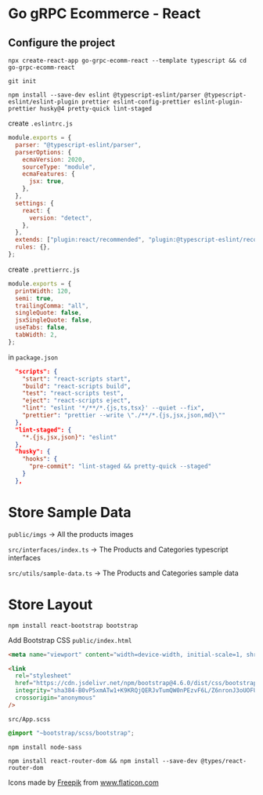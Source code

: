 # Go gRPC Ecommerce - React

## Configure the project

`npx create-react-app go-grpc-ecomm-react --template typescript && cd go-grpc-ecomm-react`

`git init`

`npm install --save-dev eslint @typescript-eslint/parser @typescript-eslint/eslint-plugin prettier eslint-config-prettier eslint-plugin-prettier husky@4 pretty-quick lint-staged`

create `.eslintrc.js`

```js
module.exports = {
  parser: "@typescript-eslint/parser",
  parserOptions: {
    ecmaVersion: 2020,
    sourceType: "module",
    ecmaFeatures: {
      jsx: true,
    },
  },
  settings: {
    react: {
      version: "detect",
    },
  },
  extends: ["plugin:react/recommended", "plugin:@typescript-eslint/recommended", "plugin:prettier/recommended"],
  rules: {},
};
```

create `.prettierrc.js`

```js
module.exports = {
  printWidth: 120,
  semi: true,
  trailingComma: "all",
  singleQuote: false,
  jsxSingleQuote: false,
  useTabs: false,
  tabWidth: 2,
};
```

in `package.json`

```json
  "scripts": {
    "start": "react-scripts start",
    "build": "react-scripts build",
    "test": "react-scripts test",
    "eject": "react-scripts eject",
    "lint": "eslint '*/**/*.{js,ts,tsx}' --quiet --fix",
    "prettier": "prettier --write \"./**/*.{js,jsx,json,md}\""
  },
  "lint-staged": {
    "*.{js,jsx,json}": "eslint"
  },
  "husky": {
    "hooks": {
      "pre-commit": "lint-staged && pretty-quick --staged"
    }
  },
```

# Store Sample Data

`public/imgs` -> All the products images

`src/interfaces/index.ts` -> The Products and Categories typescript interfaces

`src/utils/sample-data.ts` -> The Products and Categories sample data

# Store Layout

`npm install react-bootstrap bootstrap`

Add Bootstrap CSS
`public/index.html`

```html
<meta name="viewport" content="width=device-width, initial-scale=1, shrink-to-fit=no" />

<link
  rel="stylesheet"
  href="https://cdn.jsdelivr.net/npm/bootstrap@4.6.0/dist/css/bootstrap.min.css"
  integrity="sha384-B0vP5xmATw1+K9KRQjQERJvTumQW0nPEzvF6L/Z6nronJ3oUOFUFpCjEUQouq2+l"
  crossorigin="anonymous"
/>
```

`src/App.scss`

```css
@import "~bootstrap/scss/bootstrap";
```

`npm install node-sass`

`npm install react-router-dom && npm install --save-dev @types/react-router-dom`

<div>Icons made by <a href="https://www.freepik.com" title="Freepik">Freepik</a> from <a href="https://www.flaticon.com/" title="Flaticon">www.flaticon.com</a></div>

